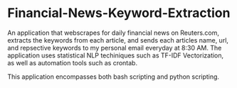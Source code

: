 # Financial-News-Keyword-Extraction
An application that webscrapes for daily financial news on Reuters.com, extracts the keywords from each article, and sends each articles name, 
url, and repsective keywords to my personal email everyday at 8:30 AM. The application uses statistical NLP techiniques such as TF-IDF Vectorization,
as well as automation tools such as crontab.

This application encompasses both bash scripting and python scripting.
